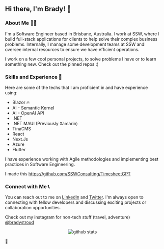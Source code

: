 ## Hi there, I'm Brady! 👋

### About Me 🙋‍♂️

I'm a Software Engineer based in Brisbane, Australia. I work at SSW, where I build full-stack applications for clients to help solve their complex business problems. Internally, I manage some development teams at SSW and oversee internal resources to ensure we have efficient operations.

I work on a few cool personal projects, to solve problems I have or to learn something new. Check out the pinned repos :)

### Skills and Experience 🚀

Here are some of the techs that I am proficient in and have experience using:

- Blazor 🔥
- AI - Semantic Kernel
- AI - OpenAI API
- .NET
- .NET MAUI (Previously Xamarin)
- TinaCMS
- React
- Next.Js
- Azure
- Flutter

I have experience working with Agile methodologies and implementing best practices in Software Engineering.

<!-- ### Portfolio 🎨

Check out some of my notable projects on GitHub and my website.


Project 2: Description of the project and the technologies used.
Project 3: Description of the project and the technologies used. -->

I made this https://github.com/SSWConsulting/TimesheetGPT

### Connect with Me 📞

You can reach out to me on [LinkedIn](https://www.linkedin.com/in/bradystroud/) and [Twitter](https://twitter.com/bradystroud_). I'm always open to connecting with fellow developers and discussing exciting projects or collaboration opportunities.

Check out my instagram for non-tech stuff (travel, adventure) [@bradystroud](https://www.instagram.com/bradystroud/)

<div align="center">

![github stats](https://github-readme-stats.vercel.app/api?username=bradystroud&show_icons=true&cache_seconds=86400&theme=dark)
</div>
🤖
